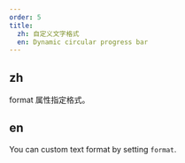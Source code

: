 ```yaml
---
order: 5
title:
  zh: 自定义文字格式
  en: Dynamic circular progress bar
---
```


## zh

format 属性指定格式。

## en

You can custom text format by setting `format`.
